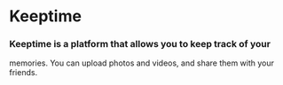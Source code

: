 # Keeptime

### Keeptime is a platform that allows you to keep track of your
memories. You can upload photos and videos, and share them with your friends.
